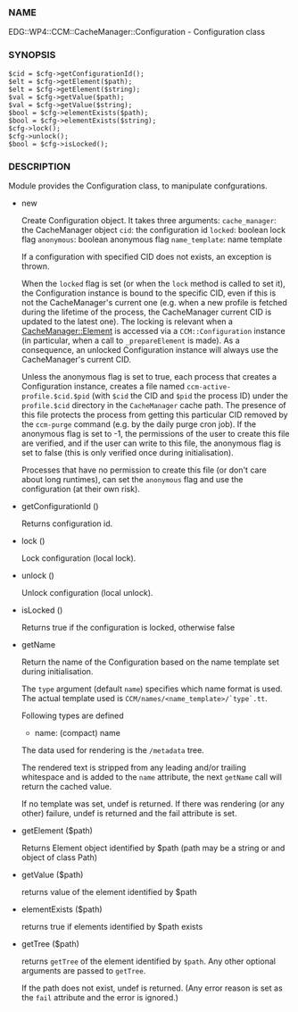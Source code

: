 
### NAME

EDG::WP4::CCM::CacheManager::Configuration - Configuration class

### SYNOPSIS

    $cid = $cfg->getConfigurationId();
    $elt = $cfg->getElement($path);
    $elt = $cfg->getElement($string);
    $val = $cfg->getValue($path);
    $val = $cfg->getValue($string);
    $bool = $cfg->elementExists($path);
    $bool = $cfg->elementExists($string);
    $cfg->lock();
    $cfg->unlock();
    $bool = $cfg->isLocked();

### DESCRIPTION

Module provides the Configuration class, to manipulate confgurations.

- new

    Create Configuration object. It takes three arguments:
        `cache_manager`: the CacheManager object
        `cid`: the configuration id
        `locked`: boolean lock flag
        `anonymous`: boolean anonymous flag
        `name_template`: name template

    If a configuration with specified CID does not exists, an exception is
    thrown.

    When the `locked` flag is set (or when the `lock` method is called to set it),
    the Configuration instance is bound to the specific CID, even if this is not
    the CacheManager's current one (e.g. when a new profile is fetched during the lifetime
    of the process, the CacheManager current CID is updated to the latest one).
    The locking is relevant when a [CacheManager::Element](../CCM/CacheManager::Element.md) is accessed via
    a `CCM::Configuration` instance (in particular, when a call to `_prepareElement`
    is made).
    As a consequence, an unlocked Configuration instance will always use the
    CacheManager's current CID.

    Unless the anonymous flag is set to true, each process that creates a
    Configuration instance, creates a file named `ccm-active-profile.$cid.$pid`
    (with `$cid` the CID and `$pid` the process ID) under the `profile.$cid`
    directory in the `CacheManager` cache path. The presence of this file protects
    the process from getting this particular CID removed by the `ccm-purge` command
    (e.g. by the daily purge cron job).
    If the anonymous flag is set to -1, the permissions of the user to create this file
    are verified, and if the user can write to this file, the anonymous flag is set to
    false (this is only verified once during initialisation).

    Processes that have no permission to create this file (or don't care about long
    runtimes), can set the `anonymous` flag and use the configuration
    (at their own risk).

- getConfigurationId ()

    Returns configuration id.

- lock ()

    Lock configuration (local lock).

- unlock ()

    Unlock configuration (local unlock).

- isLocked ()

    Returns true if the configuration is locked, otherwise false

- getName

    Return the name of the Configuration
    based on the name template set during initialisation.

    The `type` argument (default `name`) specifies which
    name format is used.
    The actual template used is `` CCM/names/<name_template>/`type`.tt ``.

    Following types are defined

    - name: (compact) name

    The data used for rendering is the `/metadata` tree.

    The rendered text is stripped from any leading and/or trailing whitespace
    and is added to the `name` attribute,
    the next `getName` call will return the cached value.

    If no template was set, undef is returned.
    If there was rendering (or any other) failure,
    undef is returned and the fail attribute is set.

- getElement ($path)

    Returns Element object identified by $path (path may be a string or
    and object of class Path)

- getValue ($path)

    returns value of the element identified by $path

- elementExists ($path)

    returns true if elements identified by $path exists

- getTree ($path)

    returns `getTree` of the element identified by `$path`.
    Any other optional arguments are passed to `getTree`.

    If the path does not exist, undef is returned. (Any error
    reason is set as the `fail` attribute and the error is ignored.)
